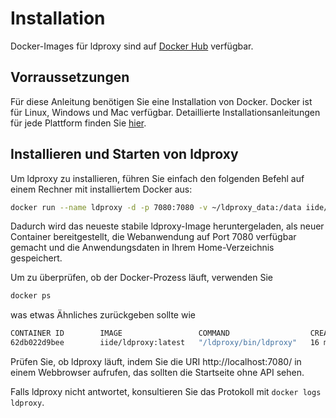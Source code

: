 # Installation

Docker-Images für ldproxy sind auf [Docker Hub](https://hub.docker.com/r/iide/ldproxy/) verfügbar.

## Vorraussetzungen

Für diese Anleitung benötigen Sie eine Installation von Docker. Docker ist für Linux, Windows und Mac verfügbar. Detaillierte Installationsanleitungen für jede Plattform finden Sie [hier](https://docs.docker.com/).

## Installieren und Starten von ldproxy

Um ldproxy zu installieren, führen Sie einfach den folgenden Befehl auf einem Rechner mit installiertem Docker aus:

```bash
docker run --name ldproxy -d -p 7080:7080 -v ~/ldproxy_data:/data iide/ldproxy:latest
```

Dadurch wird das neueste stabile ldproxy-Image heruntergeladen, als neuer Container bereitgestellt, die Webanwendung auf Port 7080 verfügbar gemacht und die Anwendungsdaten in Ihrem Home-Verzeichnis gespeichert.

Um zu überprüfen, ob der Docker-Prozess läuft, verwenden Sie

```bash
docker ps
```

was etwas Ähnliches zurückgeben sollte wie

```bash
CONTAINER ID        IMAGE                 COMMAND                  CREATED             STATUS              PORTS                    NAMES
62db022d9bee        iide/ldproxy:latest   "/ldproxy/bin/ldproxy"   16 minutes ago      Up 16 minutes       0.0.0.0:7080->7080/tcp   ldproxy
```

Prüfen Sie, ob ldproxy läuft, indem Sie die URI http://localhost:7080/ in einem Webbrowser aufrufen, das sollten die Startseite ohne API sehen.

Falls ldproxy nicht antwortet, konsultieren Sie das Protokoll mit `docker logs ldproxy`.
